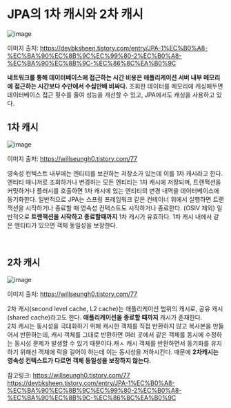 # JPA의 1차 캐시와 2차 캐시

![image](https://user-images.githubusercontent.com/45115557/195528645-91ed8194-0c66-4453-a628-b65e4391473a.png)

이미지 출처: https://devbksheen.tistory.com/entry/JPA-1%EC%B0%A8-%EC%BA%90%EC%8B%9C%EC%99%80-2%EC%B0%A8-%EC%BA%90%EC%8B%9C-%EC%86%8C%EA%B0%9C   

**네트워크를 통해 데이터베이스에 접근하는 시간 비용은 애플리케이션 서버 내부 메모리에 접근하는 시간보다 수만에서 수십만배 비싸다.** 조회한 데이터를 메모리에 캐싱해두면 데이터베이스 접근 횟수를 줄여 성능을 개선할 수 있고, 
JPA에서도 캐싱을 사용하고 있다. 

## 1차 캐시

![image](https://user-images.githubusercontent.com/45115557/195525754-620f1ca8-8fcd-459d-b702-a0ed898a1a4e.png)

이미지 출처:  https://willseungh0.tistory.com/77   

영속성 컨텍스트 내부에는 엔티티를 보관하는 저장소가 있는데 이를 1차 캐시라고 한다. 엔티티 매니저로 조회하거나 변경하는 모든 엔티티는 1차 캐시에 저장되며, 트랜잭션을 커밋하거나 플러시를 호출하면 1차 캐시에 있는
엔티티의 변경 내역을 데이터베이스에 동기화한다. 일반적으로 JPA는 스프링 프레임워크 같은 컨테이너 위에서 실행하면 트랜잭션을 시작하거나 종료할 때 영속성 컨텍스트도 시작하거나 종료한다. (OSIV 제외)
일반적으로 **트랜잭션을 시작하고 종료할때까지** 1차 캐시가 유효하다. 
1차 캐시 내에서 같은 엔티티가 있으면 객체 동일성을 보장한다. 

</br>

## 2차 캐시

![image](https://user-images.githubusercontent.com/45115557/195528266-627cb2e5-69c6-4de7-8cf4-e7e924c2b4eb.png)

이미지 출처:  https://willseungh0.tistory.com/77   

2차 캐시(second level cache, L2 cache)는 애플리케이션 범위의 캐시로, 공유 캐시(shared cache)라고도 한다. **애플리캐이션을 종료할 때까지** 캐시가 존재한다.    
2차 캐시는 동시성을 극대화하기 위해 캐시한 객체를 직접 반환하지 않고 복사본을 만들어서 반환하는데, 캐시 객체를 그대로 반환하면 여러 곳에서 같은 객체를 동시에 수정하는 동시성 문제가 발생할 수 있기 때문이다.캐ㅅ
캐시 객체를 반환하면서 동기화를 유지하기 위해선 객체에 락을 걸어야 하는데 이는 동시성을 저하시킨다. 
때문에 **2차캐시는 영속성 컨텍스트가 다르면 객체 동일성을 보장하지 않는다.**

참고링크:
https://willseungh0.tistory.com/77   
https://devbksheen.tistory.com/entry/JPA-1%EC%B0%A8-%EC%BA%90%EC%8B%9C%EC%99%80-2%EC%B0%A8-%EC%BA%90%EC%8B%9C-%EC%86%8C%EA%B0%9C   
